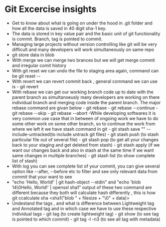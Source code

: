 # Git Excercise insights
- Get to know about what is going on under the hood in .git folder and how all the data is saved in 40 digit sha-1 key.
- The data is stored in key value pair and the basic unit of git functionality is commit. Branch, tag is pointed to commit.
- Managing large projects without version controlling like git will be very difficult and many developers will work simultaneously on same repo
- git store data in blob
- With merge we can merge two brances but we will get merge commit and irregular comit history
- With git reset we can undo the file to staging area again, command can be git reset -- <file name>
- With revert we can revert commit back , general command we can use is - git revert <commit id>
- With rebase we can get our working branch code up to date with the parent branch as simultanoeusly many developers are working on there individual branch and merging code inside the parent branch. The major rebase command are givan below
        - git rebase <branch name>
        - git rebase --continue
        - git rebase --skip
        - git rebase --abort
-While developing softwares it is very common use case that in between of ongoing work we have to do some other work on some other branch, so to continue the work from where we left it we have stash command in git
        - git stash save "<your saved message>" --include-untracked(to include untrack git files)
        - git stash push (to stash particular file out of several file)
        - git stash pop (to get all your changes back to your staging and get deleted from stash)
        - git stash apply (if we want our changes back and also in stash at the same time if we want same changes in multiple branches)
        - git stash list (to show complete list of stash)
- With log you can see complete list of your commit, you can give several option like --after, --before etc to filter and see only relevant data from commit that your want to see
- "echo 'Hello, World!' | git hash-object --stdin" and "echo 'blob 14\0Hello, World!' | openssl sha1" output of these two command are different because they both will calculate hash differently , this is how git ccalculate sha <sha1("blob " + filesize + "\0" + data)>
- Undestand the tags , and what is difference between Lightweight tag and Annotated tag and in which case we have to use these respective individual tags
        - git tag <tag name> (to create lightweight tag)
        - git show <tag name> (to see tag is pointed to which commit)
        - git tag -l -n3 (to see all tag with metadata)
